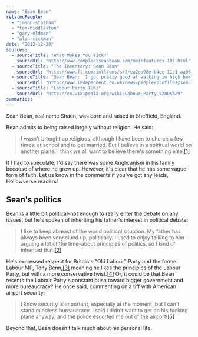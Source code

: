 ```yaml
---
name: "Sean Bean"
relatedPeople:
  - "jason-statham"
  - "tom-hiddleston"
  - "gary-oldman"
  - "alan-rickman"
date: "2012-12-20"
sources:
  - sourceTitle: "What Makes You Tick?"
    sourceUrl: "http://www.compleatseanbean.com/mainfeatures-101.html"
  - sourceTitle: "The Inventory: Sean Bean"
    sourceUrl: "http://www.ft.com/intl/cms/s/2/ea2ea98e-b4ee-11e1-aa06-00144feabdc0.html#axzz2KR11J0bs"
  - sourceTitle: "Sean Bean: 'I got pretty good at walking in high heels"
    sourceUrl: "http://www.independent.co.uk/news/people/profiles/sean-bean-i-got-pretty-good-at-walking-in-high-heels-7555058.html"
  - sourceTitle: "Labour Party (UK)"
    sourceUrl: "http://en.wikipedia.org/wiki/Labour_Party_%28UK%29"
summaries:
---
```


Sean Bean, real name Shaun, was born and raised in Sheffield, England.

Bean admits to being raised largely without religion. He said:

>I wasn't brought up religious, although I have been to church a few times: at school and to get married. But I believe in a spiritual world on another plane. I think we all want to believe there's something else.<a class="source-citation" href="#http%3A%2F%2Fwww.compleatseanbean.com%2Fmainfeatures-101.html" title="What Makes You Tick?">[1]</a>

If I had to speculate, I'd say there was some Anglicanism in his family because of where he grew up. However, it's clear that he has some vague form of faith. Let us know in the comments if you've got any leads, Hollowverse readers!


## Sean's politics

Bean is a little bit political–not enough to really enter the debate on any issues, but he's spoken of inheriting his father's interest in political debate:

>I like to keep abreast of the world political situation. My father has always been very clued up, politically. I used to enjoy talking to him–arguing a lot of the time–about principles of politics, so I kind of inherited that.<a class="source-citation" href="#http%3A%2F%2Fwww.ft.com%2Fintl%2Fcms%2Fs%2F2%2Fea2ea98e-b4ee-11e1-aa06-00144feabdc0.html%23axzz2KR11J0bs" title="The Inventory: Sean Bean">[2]</a>

He's expressed respect for Britain's "Old Labour" Party and the former Labour MP, Tony Benn,<a class="source-citation" href="#http%3A%2F%2Fwww.independent.co.uk%2Fnews%2Fpeople%2Fprofiles%2Fsean-bean-i-got-pretty-good-at-walking-in-high-heels-7555058.html" title="Sean Bean: &apos;I got pretty good at walking in high heels">[3]</a> meaning he likes the principles of the Labour Party, but with a more conservative twist.<a class="source-citation" href="#http%3A%2F%2Fen.wikipedia.org%2Fwiki%2FLabour_Party_%2528UK%2529" title="Labour Party (UK)">[4]</a> Or, it could be that Bean resents the Labour Party's constant push toward bigger government and more bureaucracy? He once said, commenting on a tiff with American airport security:

>I know security is important, especially at the moment, but I can't stand mindless bureaucracy. I said I didn't want to get on his fucking plane anyway, and the police escorted me out of the airport!<a class="source-citation" href="#http%3A%2F%2Fwww.compleatseanbean.com%2Fmainfeatures-101.html" title="What Makes You Tick?">[5]</a>

Beyond that, Bean doesn't talk much about his personal life.